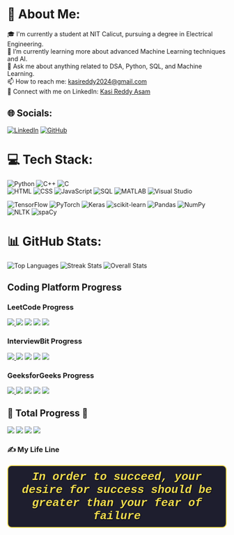 # 💫 About Me:
🎓 I'm currently a student at NIT Calicut, pursuing a degree in Electrical Engineering.<br>
🌱 I’m currently learning more about advanced Machine Learning techniques and AI.<br>
💬 Ask me about anything related to DSA, Python, SQL, and Machine Learning.<br>
📫 How to reach me: [kasireddy2024@gmail.com](mailto:kasireddy2024@gmail.com)<br>
🔗 Connect with me on LinkedIn: [Kasi Reddy Asam](https://www.linkedin.com/in/kasireddy-asam-bb8038283/)

## 🌐 Socials:
[![LinkedIn](https://img.shields.io/badge/LinkedIn-%230077B5.svg?logo=LinkedIn&logoColor=white)](https://www.linkedin.com/in/kasireddy-asam-bb8038283/) [![GitHub](https://img.shields.io/badge/GitHub-%23121011.svg?logo=GitHub&logoColor=white)](https://github.com/kasireddyasam)

# 💻 Tech Stack:

![Python](https://img.shields.io/badge/python-3670A0?style=for-the-badge&logo=python&logoColor=ffdd54) 
![C++](https://img.shields.io/badge/c++-%2300599C.svg?style=for-the-badge&logo=c%2B%2B&logoColor=white) 
![C](https://img.shields.io/badge/c-%2300599C.svg?style=for-the-badge&logo=c&logoColor=white)  
![HTML](https://img.shields.io/badge/HTML-%23E34F26.svg?style=for-the-badge&logo=html5&logoColor=white) 
![CSS](https://img.shields.io/badge/CSS-%231572B6.svg?style=for-the-badge&logo=css3&logoColor=white) 
![JavaScript](https://img.shields.io/badge/JavaScript-%23323330.svg?style=for-the-badge&logo=javascript&logoColor=%23F7DF1E) 
![SQL](https://img.shields.io/badge/SQL-%2300f.svg?style=for-the-badge&logo=mysql&logoColor=white) 
![MATLAB](https://img.shields.io/badge/MATLAB-%23E4405F.svg?style=for-the-badge&logo=MATLAB&logoColor=white) 
![Visual Studio](https://img.shields.io/badge/Visual%20Studio-%235C2D91.svg?style=for-the-badge&logo=visual%20studio&logoColor=white) 

![TensorFlow](https://img.shields.io/badge/TensorFlow-%23FF6F00.svg?style=for-the-badge&logo=TensorFlow&logoColor=white)
![PyTorch](https://img.shields.io/badge/PyTorch-%23EE4C2C.svg?style=for-the-badge&logo=PyTorch&logoColor=white)
![Keras](https://img.shields.io/badge/Keras-%23D00000.svg?style=for-the-badge&logo=Keras&logoColor=white)
![scikit-learn](https://img.shields.io/badge/scikit--learn-%23F7931E.svg?style=for-the-badge&logo=scikit-learn&logoColor=white)
![Pandas](https://img.shields.io/badge/pandas-%23150458.svg?style=for-the-badge&logo=pandas&logoColor=white)
![NumPy](https://img.shields.io/badge/numpy-%23013243.svg?style=for-the-badge&logo=numpy&logoColor=white)
![NLTK](https://img.shields.io/badge/NLTK-%23d3b4d2.svg?style=for-the-badge&logo=Natural%20Language%20Toolkit&logoColor=white)
![spaCy](https://img.shields.io/badge/spaCy-%2306A77D.svg?style=for-the-badge&logo=spaCy&logoColor=white)

# 📊 GitHub Stats:
![Top Languages](https://github-readme-stats.vercel.app/api/top-langs/?username=kasireddyasam&theme=dark&hide_border=false)
![Streak Stats](https://github-readme-streak-stats.herokuapp.com/?user=kasireddyasam&theme=dark&hide_border=false)
![Overall Stats](https://github-readme-stats.vercel.app/api?username=kasireddyasam&theme=dark&hide_border=false&include_all_commits=true&count_private=true)

## Coding Platform Progress

### LeetCode Progress
<p>
  <a href="https://leetcode.com/u/kasireddy_13177/" target="_blank">
    <img src="https://img.shields.io/badge/LeetCode-Profile-brightgreen?style=for-the-badge">
  </a>
  <img src="https://img.shields.io/badge/Easy-111-green?style=for-the-badge">
  <img src="https://img.shields.io/badge/Medium-131-yellow?style=for-the-badge">
  <img src="https://img.shields.io/badge/Hard-24-red?style=for-the-badge">
  <img src="https://img.shields.io/badge/Total-266-blue?style=for-the-badge">
</p>

### InterviewBit Progress
<p>
  <a href="https://www.interviewbit.com/profile/kasireddy-asam/" target="_blank">
    <img src="https://img.shields.io/badge/InterviewBit-Profile-brightgreen?style=for-the-badge">
  </a>
  <img src="https://img.shields.io/badge/Easy-57-green?style=for-the-badge">
  <img src="https://img.shields.io/badge/Medium-63-yellow?style=for-the-badge">
  <img src="https://img.shields.io/badge/Hard-7-red?style=for-the-badge">
  <img src="https://img.shields.io/badge/Total-127-blue?style=for-the-badge">
</p>

### GeeksforGeeks Progress
<p>
  <a href="https://www.geeksforgeeks.org/user/kasireddyasam13177/" target="_blank">
    <img src="https://img.shields.io/badge/GeeksforGeeks-Profile-brightgreen?style=for-the-badge">
  </a>
  <img src="https://img.shields.io/badge/Easy-16-green?style=for-the-badge">
  <img src="https://img.shields.io/badge/Medium-29-yellow?style=for-the-badge">
  <img src="https://img.shields.io/badge/Hard-1-red?style=for-the-badge">
  <img src="https://img.shields.io/badge/Total-46-blue?style=for-the-badge">
</p>

## 🚀 Total Progress 🚀
<p>
  <img src="https://img.shields.io/badge/Easy-185-2E8B57?style=for-the-badge">
  <img src="https://img.shields.io/badge/Medium-214-FFD700?style=for-the-badge">
  <img src="https://img.shields.io/badge/Hard-31-DC143C?style=for-the-badge">
  <img src="https://img.shields.io/badge/Total-430-1E90FF?style=for-the-badge">
</p>



### ✍ My Life Line

<div style="font-family: 'Courier New', Courier, monospace; font-size: 26px; color: #f0db4f; text-align: center; margin-top: 20px; padding: 10px; border: 2px solid #f0db4f; border-radius: 10px; background-color: #1e1e2e; font-style: italic; text-shadow: 1px 1px 2px #000;">
    <em><strong>In order to succeed, your desire for success should be greater than your fear of failure</strong></em>
</div>







